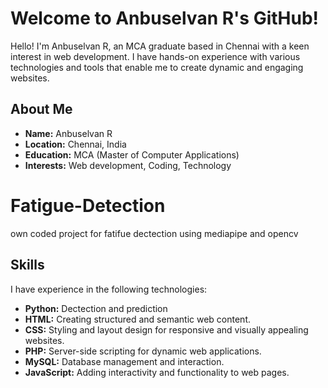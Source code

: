 # Welcome to Anbuselvan R's GitHub!

Hello! I'm Anbuselvan R, an MCA graduate based in Chennai with a keen interest in web development. I have hands-on experience with various technologies and tools that enable me to create dynamic and engaging websites.

## About Me

- **Name:** Anbuselvan R
- **Location:** Chennai, India
- **Education:** MCA (Master of Computer Applications)
- **Interests:** Web development, Coding, Technology

# Fatigue-Detection
own coded project  for fatifue dectection using mediapipe and opencv

## Skills

I have experience in the following technologies:
- **Python:** Dectection and prediction 
- **HTML:** Creating structured and semantic web content.
- **CSS:** Styling and layout design for responsive and visually appealing websites.
- **PHP:** Server-side scripting for dynamic web applications.
- **MySQL:** Database management and interaction.
- **JavaScript:** Adding interactivity and functionality to web pages.
